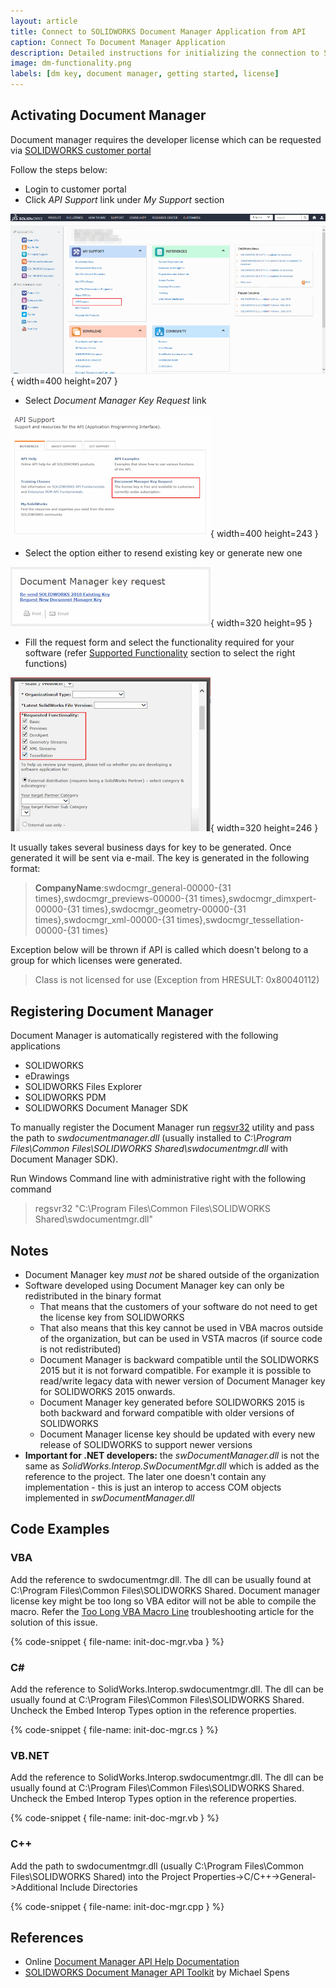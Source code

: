 ```yaml
---
layout: article
title: Connect to SOLIDWORKS Document Manager Application from API
caption: Connect To Document Manager Application
description: Detailed instructions for initializing the connection to SOLIDWORKS Document Manager library
image: dm-functionality.png
labels: [dm key, document manager, getting started, license]
---
```

## Activating Document Manager

Document manager requires the developer license which can be requested via [SOLIDWORKS customer portal](https://customerportal.solidworks.com/)  

Follow the steps below:

* Login to customer portal
* Click *API Support* link under *My Support* section

![Customer Portal Dashboard](custom-portal-dashboard.png){ width=400 height=207 }

* Select *Document Manager Key Request* link

![Document Manager Key Request link](doc-mgr-key-request.png){ width=400 height=243 }

* Select the option either to resend existing key or generate new one

![Options for Document Manager Key](doc-mgr-key-options.png){ width=320 height=95 }

* Fill the request form and select the functionality required for your software (refer [Supported Functionality](solidworks-document-manager-api/#supported-functionality) section to select the right functions)

![Document Manager supported functionality](dm-functionality.png){ width=320 height=246 }

It usually takes several business days for key to be generated. Once generated it will be sent via e-mail.
The key is generated in the following format:

> **CompanyName**:swdocmgr_general-00000-{31 times},swdocmgr_previews-00000-{31 times},swdocmgr_dimxpert-00000-{31 times},swdocmgr_geometry-00000-{31 times},swdocmgr_xml-00000-{31 times},swdocmgr_tessellation-00000-{31 times}  

Exception below will be thrown if API is called which doesn't belong to a group for which licenses were generated.  

> Class is not licensed for use (Exception from HRESULT: 0x80040112)

## Registering Document Manager

Document Manager is automatically registered with the following applications
  * SOLIDWORKS
  * eDrawings
  * SOLIDWORKS Files Explorer
  * SOLIDWORKS PDM
  * SOLIDWORKS Document Manager SDK

To manually register the Document Manager run [regsvr32](https://en.wikipedia.org/wiki/Regsvr32) utility and pass the path to *swdocumentmanager.dll* (usually installed to *C:\Program Files\Common Files\SOLIDWORKS Shared\swdocumentmgr.dll* with Document Manager SDK).

Run Windows Command line with administrative right with the following command

> regsvr32 "C:\Program Files\Common Files\SOLIDWORKS Shared\swdocumentmgr.dll"

## Notes
 
* Document Manager key *must not* be shared outside of the organization
* Software developed using Document Manager key can only be redistributed in the binary format
	* That means that the customers of your software do not need to get the license key from SOLIDWORKS
    * That also means that this key cannot be used in VBA macros outside of the organization, but can be used in VSTA macros (if source code is not redistributed)
	* Document Manager is backward compatible until the SOLIDWORKS 2015 but it is not forward compatible.
	For example it is possible to read/write legacy data with newer version of Document Manager key for SOLIDWORKS 2015 onwards.
	* Document Manager key generated before SOLIDWORKS 2015 is both backward and forward compatible with older versions of SOLIDWORKS
	* Document Manager license key should be updated with every new release of SOLIDWORKS to support newer versions
* **Important for .NET developers:** the *swDocumentManager.dll* is not the same as *SolidWorks.Interop.SwDocumentMgr.dll* which is added as the reference to the project.
	The later one doesn't contain any implementation - this is just an interop to access COM objects implemented in *swDocumentManager.dll*

## Code Examples

### VBA

Add the reference to swdocumentmgr.dll. The dll can be usually found at C:\Program Files\Common Files\SOLIDWORKS Shared. Document manager license key might be too long so VBA editor will not be able to compile the macro. Refer the [Too Long VBA Macro Line](/solidworks-api/troubleshooting/macros/too-long-vba-macro-line/) troubleshooting article for the solution of this issue.

{% code-snippet { file-name: init-doc-mgr.vba } %}

### C#

Add the reference to SolidWorks.Interop.swdocumentmgr.dll. The dll can be usually found at C:\Program Files\Common Files\SOLIDWORKS Shared.
Uncheck the Embed Interop Types option in the reference properties.

{% code-snippet { file-name: init-doc-mgr.cs } %}

### VB.NET

Add the reference to SolidWorks.Interop.swdocumentmgr.dll. The dll can be usually found at C:\Program Files\Common Files\SOLIDWORKS Shared.
Uncheck the Embed Interop Types option in the reference properties.

{% code-snippet { file-name: init-doc-mgr.vb } %}

### C++

Add the path to swdocumentmgr.dll (usually C:\Program Files\Common Files\SOLIDWORKS Shared) into the Project Properties->C/C++->General->Additional Include Directories

{% code-snippet { file-name: init-doc-mgr.cpp } %}

## References

* Online [Document Manager API Help Documentation](http://help.solidworks.com/2017/English/api/SWHelp_List.html?id=69d4ac3ff991425e980510fe49f75719#Pg0&ProductType=&ProductName=)
* [SOLIDWORKS Document Manager API Toolkit](http://www.solidapi.com/2016/01/solidworks-document-manager-api-toolkit_26.html) by Michael Spens